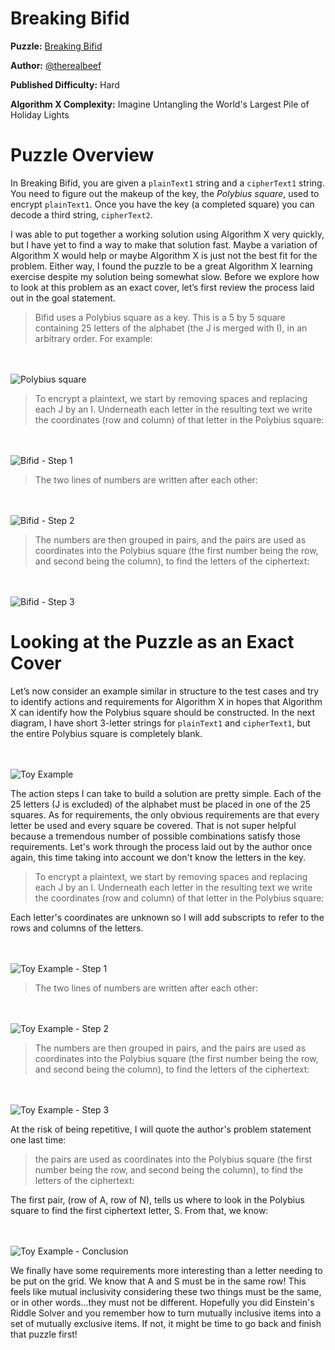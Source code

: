 # Breaking Bifid

__Puzzle:__ [Breaking Bifid](https://www.codingame.com/training/hard/breaking-bifid)

__Author:__ [@therealbeef](https://www.codingame.com/profile/ecad91b9a50d51a3d9515d303487dd7c7077604)

__Published Difficulty:__ Hard

__Algorithm X Complexity:__ Imagine Untangling the World's Largest Pile of Holiday Lights

# Puzzle Overview

In Breaking Bifid, you are given a `plainText1` string and a `cipherText1` string. You need to figure out the makeup of the key, the _Polybius square_, used to encrypt `plainText1`. Once you have the key (a completed square) you can decode a third string, `cipherText2`.

I was able to put together a working solution using Algorithm X very quickly, but I have yet to find a way to make that solution fast. Maybe a variation of Algorithm X would help or maybe Algorithm X is just not the best fit for the problem. Either way, I found the puzzle to be a great Algorithm X learning exercise despite my solution being somewhat slow. Before we explore how to look at this problem as an exact cover, let’s first review the process laid out in the goal statement.

>Bifid uses a Polybius square as a key. This is a 5 by 5 square containing 25 letters of the alphabet (the J is merged with I), in an arbitrary order. For example:

<BR><BR>
![Polybius square](PolybiusSquare.png)
<BR>

>To encrypt a plaintext, we start by removing spaces and replacing each J by an I. Underneath each letter in the resulting text we write the coordinates (row and column) of that letter in the Polybius square:

<BR><BR>
![Bifid - Step 1](FLEEATONCE1.png)
<BR>

>The two lines of numbers are written after each other:

<BR><BR>
![Bifid - Step 2](FLEEATONCE2.png)
<BR>

>The numbers are then grouped in pairs, and the pairs are used as coordinates into the Polybius square (the first number being the row, and second being the column), to find the letters of the ciphertext:

<BR><BR>
![Bifid - Step 3](FLEEATONCE3.png)
<BR>


# Looking at the Puzzle as an Exact Cover

Let’s now consider an example similar in structure to the test cases and try to identify actions and requirements for Algorithm X in hopes that Algorithm X can identify how the Polybius square should be constructed. In the next diagram, I have short 3-letter strings for `plainText1` and `cipherText1`, but the entire Polybius square is completely blank.

<BR><BR>
![Toy Example](ToyBifid.png)
<BR>

The action steps I can take to build a solution are pretty simple. Each of the 25 letters (J is excluded) of the alphabet must be placed in one of the 25 squares. As for requirements, the only obvious requirements are that every letter be used and every square be covered. That is not super helpful because a tremendous number of possible combinations satisfy those requirements. Let's work through the process laid out by the author once again, this time taking into account we don't know the letters in the key.

>To encrypt a plaintext, we start by removing spaces and replacing each J by an I. Underneath each letter in the resulting text we write the coordinates (row and column) of that letter in the Polybius square:

Each letter's coordinates are unknown so I will add subscripts to refer to the rows and columns of the letters.

<BR><BR>
![Toy Example - Step 1](Toy1.png)
<BR>

>The two lines of numbers are written after each other:

<BR><BR>
![Toy Example - Step 2](Toy2.png)
<BR>

>The numbers are then grouped in pairs, and the pairs are used as coordinates into the Polybius square (the first number being the row, and second being the column), to find the letters of the ciphertext:

<BR><BR>
![Toy Example - Step 3](Toy3.png)
<BR>

At the risk of being repetitive, I will quote the author's problem statement one last time:

>the pairs are used as coordinates into the Polybius square (the first number being the row, and second being the column), to find the letters of the ciphertext:

The first pair, (row of A, row of N), tells us where to look in the Polybius square to find the first ciphertext letter, S. From that, we know:

<BR><BR>
![Toy Example - Conclusion](Toy4.png)
<BR>

We finally have some requirements more interesting than a letter needing to be put on the grid. We know that A and S must be in the same row! This feels like mutual inclusivity considering these two things must be the same, or in other words...they must not be different. Hopefully you did Einstein's Riddle Solver and you remember how to turn mutually inclusive items into a set of mutually exclusive items. If not, it might be time to go back and finish that puzzle first! 
